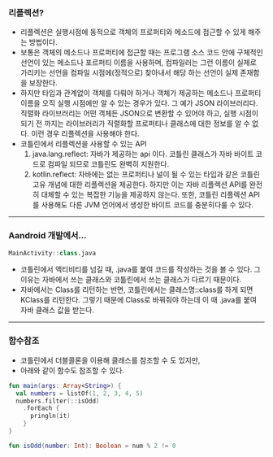### 리플렉션?

- 리플렉션은 실행시점에 동적으로 객체의 프로퍼티와 메소드에 접근할 수 있게 해주는 방법이다.
- 보통은 객체의 메소드나 프로퍼티에 접근할 때는 프로그램 소스 코드 안에 구체적인 선언이 있는 메소드나 포르퍼티 이름을 사용하며, 컴파일러는 그런 이름이 실제로 가리키는 선언을 컴파일 시점에(정적으로) 찾아내서 해당 하는 선언이 실제 존재함을 보장한다.
- 하지만 타입과 관계없이 객체를 다뤄야 하거나 객체가 제공하는 메소드나 프로퍼티 이름을 오직 실행 시점에만 알 수 있는 경우가 있다. 그 예가 JSON 라이브러리다. 직렬화 라이브러리는 어떤 객체든 JSON으로 변환할 수 있어야 하고, 실행 시점이 되기 전 까지는 라이브러리가 직렬화할 프로퍼티나 클래스에 대한 정보를 알 수 없다. 이런 경우 리플렉션을 사용해야 한다.
- 코틀린에서 리플렉션을 사용할 수 있는 API
  1. java.lang.reflect: 자바가 제공하는 api 이다. 코틀린 클래스가 자바 바이트 코드로 컴파일 되므로 코틀린도 완벽히 지원한다.
  2. kotlin.reflect: 자바에는 없는 프로퍼티나 널이 될 수 있는 타입과 같은 코틀린 고유 개념에 대한 리플렉션을 제공한다. 하지만 이는 자바 리플렉션 API를 완전히 대체할 수 있는 복잡한 기능을 제공하지 않는다. 또한, 코틀린 리플렉션 API를 사용해도 다른 JVM 언어에서 생성한 바이트 코드를 충분히다룰 수 있다.

---

### Aandroid 개발에서...

```kt
MainActivity::class.java
```

- 코틀린에서 액티비티를 넘길 때, .java를 붙여 코드를 작성하는 것을 볼 수 있다. 그 이유는 자바에서 쓰는 클래스와 코틀린에서 쓰는 클래스가 다르기 때문이다.
- 자바에서는 Class를 리턴하는 반면, 코틀린에서는 클래스명::class를 하게 되면 KClass를 리턴한다. 그렇기 때문에 Class로 바꿔줘야 하는데 이 때 .java를 붙여 자바 클래스 값을 받는다.

---

### 함수참조

- 코틀린에서 더블콜론을 이용해 클래스를 참조할 수 도 있지만,
- 아래와 같이 함수도 참조할 수 있다.

```kt
fun main(args: Array<String>) {
  val numbers = listOf(1, 2, 3, 4, 5)
  numbers.filter(::isOdd)
    .forEach {
      pringln(it)
    }
}

fun isOdd(number: Int): Boolean = num % 2 != 0
```
